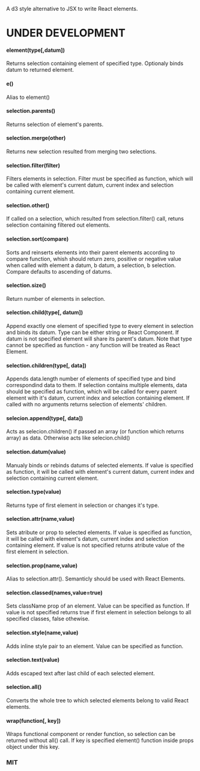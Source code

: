 A d3 style alternative to JSX to write React elements.

# UNDER DEVELOPMENT #

#### element(type[,datum])
  Returns selection containing element of specified type. Optionaly binds datum to returned element.
#### e()
  Alias to element()
  
#### selection.parents()
  Returns selection of element's parents.
#### selection.merge(other)
  Returns new selection resulted from merging two selections.
#### selection.filter(filter)
  Filters elements in selection. Filter must be specified as function, which will be called with element's current datum, current index and selection containing current element.
#### selection.other()
  If called on a selection, which resulted from selection.filter() call, retuns selection containing filtered out elements.
#### selection.sort(compare)
  Sorts and reinserts elements into their parent elements according to compare function, whish should return zero, positive or negative value when called with element a datum, b datum, a selection, b selection. Compare defaults to ascending of datums. 
#### selection.size()
  Return number of elements in selection.

#### selection.child(type[, datum])
  Append exactly one element of specified type to every element in selection and binds its datum. Type can be either string or React Component. If datum is not specified element will share its parent's datum. Note that type cannot be specified as function - any function will be treated as React Element.
#### selection.children(type[, data])
  Appends data.length number of elements of specified type and bind correspondind data to them. If selection contains multiple elements, data should be specified as function, which will be called for every parent element with it's datum, current index and selection containing element.
  If called with no arguments returns selection of elements' children.
#### selecion.append(type[, data])
  Acts as selecion.children() if passed an array (or function which returns array) as data. Otherwise acts like selecion.child()
#### selection.datum(value)
  Manualy binds or rebinds datums of selected elements. If value is specified as function, it will be called with element's current datum, current index and selection containing current element.


#### selection.type(value)
  Returns type of first element in selection or changes it's type.
#### selection.attr(name,value)
  Sets atribute or prop to selected elements. If value is specified as function, it will be called with element's datum, current index and selection containing element. If value is not specified returns atribute value of the first element in selection.
#### selection.prop(name,value)
  Alias to selection.attr(). Semanticly should be used with React Elements.
#### selection.classed(names,value=true)
  Sets className prop of an element. Value can be specified as function. If value is not specified returns true if first element in selection belongs to all specified classes, false othewise.
#### selection.style(name,value)
  Adds inline style pair to an element. Value can be specified as function.
#### selection.text(value)
  Adds escaped text after last child of each selected element.
#### selection.all()
  Converts the whole tree to which selected elements belong to valid React elements.
  
#### wrap(function[, key])
  Wraps functional component or render function, so selection can be returned without all() call. If key is specified element() function inside props object under this key.
  
### MIT
